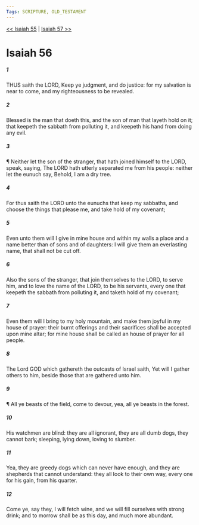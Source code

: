```yaml
---
Tags: SCRIPTURE, OLD_TESTAMENT
---
```


[<< Isaiah 55](OLD_TESTAMENT/23_Isaiah/Isaiah_55.md) | [Isaiah 57 >>](OLD_TESTAMENT/23_Isaiah/Isaiah_57.md)

# Isaiah 56

##### 1
 THUS saith the LORD, Keep ye judgment, and do justice: for my salvation is near to come, and my righteousness to be revealed.
##### 2
 Blessed is the man that doeth this, and the son of man that layeth hold on it; that keepeth the sabbath from polluting it, and keepeth his hand from doing any evil.
##### 3
 ¶ Neither let the son of the stranger, that hath joined himself to the LORD, speak, saying, The LORD hath utterly separated me from his people: neither let the eunuch say, Behold, I am a dry tree.
##### 4
 For thus saith the LORD unto the eunuchs that keep my sabbaths, and choose the things that please me, and take hold of my covenant;
##### 5
 Even unto them will I give in mine house and within my walls a place and a name better than of sons and of daughters: I will give them an everlasting name, that shall not be cut off.
##### 6
 Also the sons of the stranger, that join themselves to the LORD, to serve him, and to love the name of the LORD, to be his servants, every one that keepeth the sabbath from polluting it, and taketh hold of my covenant;
##### 7
 Even them will I bring to my holy mountain, and make them joyful in my house of prayer: their burnt offerings and their sacrifices shall be accepted upon mine altar; for mine house shall be called an house of prayer for all people.
##### 8
 The Lord GOD which gathereth the outcasts of Israel saith, Yet will I gather others to him, beside those that are gathered unto him.
##### 9
 ¶ All ye beasts of the field, come to devour, yea, all ye beasts in the forest.
##### 10
 His watchmen are blind: they are all ignorant, they are all dumb dogs, they cannot bark; sleeping, lying down, loving to slumber.
##### 11
 Yea, they are greedy dogs which can never have enough, and they are shepherds that cannot understand: they all look to their own way, every one for his gain, from his quarter.
##### 12
 Come ye, say they, I will fetch wine, and we will fill ourselves with strong drink; and to morrow shall be as this day, and much more abundant.

